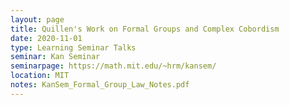```yaml
---
layout: page
title: Quillen's Work on Formal Groups and Complex Cobordism
date: 2020-11-01
type: Learning Seminar Talks
seminar: Kan Seminar
seminarpage: https://math.mit.edu/~hrm/kansem/
location: MIT
notes: KanSem_Formal_Group_Law_Notes.pdf
---
```

